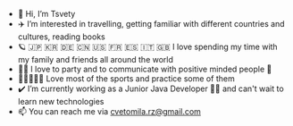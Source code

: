 - 👋 Hi, I’m Tsvety
- ✈️ I’m interested in travelling, getting familiar with different countries and cultures, reading books
- 🪐 🇯🇵 🇰🇷 🇩🇪 🇨🇳 🇺🇸 🇫🇷 🇪🇸 🇮🇹 🇬🇧 I love spending my time with my family and friends all around the world
- 🎵💄 I love to party and to communicate with positive minded people 🤗
- 🏀🎾🏓🏸🏐 Love most of the sports and practice some of them 
- ✔️ I’m currently working as a Junior Java Developer 👩‍💻 and can't wait to learn new technologies
- 📫 You can reach me via cvetomila.rz@gmail.com
